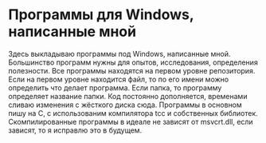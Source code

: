 # Программы для Windows, написанные мной
Здесь выкладываю программы под Windows, написанные мной. Большинство программ нужны для опытов, исследования, определения полезности. Все программы находятся на первом уровне репозитория. Если на первом уровне находится файл, то по его имени можно определить что делает программа. Если папка, то программу определяет название папки. Код постоянно дополняется, временами сливаю изменения с жёсткого диска сюда. Программы в основном пишу на C, с использованим компилятора tcc и собственных библиотек. Скомпилированные программы в идеале не зависят от msvcrt.dll, если зависят, то я исправлю это в будущем.
